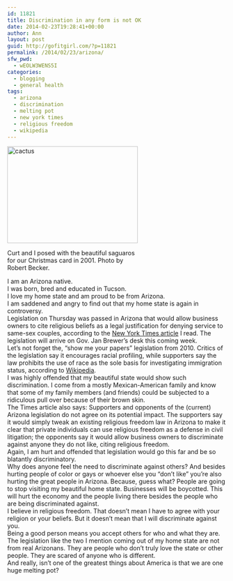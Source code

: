 ```yaml
---
id: 11821
title: Discrimination in any form is not OK
date: 2014-02-23T19:28:41+00:00
author: Ann
layout: post
guid: http://gofitgirl.com/?p=11821
permalink: /2014/02/23/arizona/
sfw_pwd:
  - wEOLW3WENS5I
categories:
  - blogging
  - general health
tags:
  - arizona
  - discrimination
  - melting pot
  - new york times
  - religious freedom
  - wikipedia
---
```

<div id="attachment_11824" style="width: 310px" class="wp-caption alignleft">
  <a href="http://gofitgirl.com/2014/02/arizona/242503_10150197332631574_2063677_o/" rel="attachment wp-att-11824"><img class="size-medium wp-image-11824" alt="cactus" src="http://gofitgirl.com/wp-content/uploads/2014/02/242503_10150197332631574_2063677_o-300x222.jpg" width="300" height="222" /></a>
  
  <p class="wp-caption-text">
    Curt and I posed with the beautiful saguaros for our Christmas card in 2001. Photo by Robert Becker.
  </p>
</div>

  
I am an Arizona native.  
I was born, bred and educated in Tucson.  
I love my home state and am proud to be from Arizona.  
I am saddened and angry to find out that my home state is again in controversy.  
Legislation on Thursday was passed in Arizona that would allow business owners to cite religious beliefs as a legal justification for denying service to same-sex couples, according to the [New York Times article](http://www.nytimes.com/2014/02/22/us/religious-right-in-arizona-cheers-bill-allowing-businesses-to-refuse-to-serve-gays.html?_r=0) I read. The legislation will arrive on Gov. Jan Brewer&#8217;s desk this coming week.  
Let&#8217;s not forget the, &#8220;show me your papers&#8221; legislation from 2010. Critics of the legislation say it encourages racial profiling, while supporters say the law prohibits the use of race as the sole basis for investigating immigration status, according to [Wikipedia](http://en.wikipedia.org/wiki/Arizona_SB_1070).  
I was highly offended that my beautiful state would show such discrimination. I come from a mostly Mexican-American family and know that some of my family members (and friends) could be subjected to a ridiculous pull over because of their brown skin.  
The Times article also says: Supporters and opponents of the (current) Arizona legislation do not agree on its potential impact. The supporters say it would simply tweak an existing religious freedom law in Arizona to make it clear that private individuals can use religious freedom as a defense in civil litigation; the opponents say it would allow business owners to discriminate against anyone they do not like, citing religious freedom.  
Again, I am hurt and offended that legislation would go this far and be so blatantly discriminatory.  
Why does anyone feel the need to discriminate against others? And besides hurting people of color or gays or whoever else you &#8220;don&#8217;t like&#8221; you&#8217;re also hurting the great people in Arizona. Because, guess what? People are going to stop visiting my beautiful home state. Businesses will be boycotted. This will hurt the economy and the people living there besides the people who are being discriminated against.  
I believe in religious freedom. That doesn&#8217;t mean I have to agree with your religion or your beliefs. But it doesn&#8217;t mean that I will discriminate against you.  
Being a good person means you accept others for who and what they are.  
The legislation like the two I mention coming out of my home state are not from real Arizonans. They are people who don&#8217;t truly love the state or other people. They are scared of anyone who is different.  
And really, isn&#8217;t one of the greatest things about America is that we are one huge melting pot?